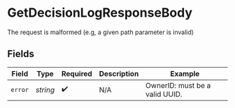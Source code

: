 # GetDecisionLogResponseBody

The request is malformed (e.g, a given path parameter is invalid)



## Fields

| Field                          | Type                           | Required                       | Description                    | Example                        |
| ------------------------------ | ------------------------------ | ------------------------------ | ------------------------------ | ------------------------------ |
| `error`                        | *string*                       | :heavy_check_mark:             | N/A                            | OwnerID: must be a valid UUID. |